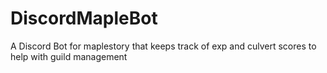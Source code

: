 # DiscordMapleBot
A Discord Bot for maplestory that keeps track of exp and culvert scores to help with guild management
